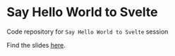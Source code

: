 # Say Hello World to Svelte

Code repository for `Say Hello World to Svelte` session

Find the slides [here](https://docs.google.com/presentation/d/1Ej5nEt4WyVhCQWzmVVQqvNZuc25Z1jBPRBzSfE8cDSk/edit?usp=sharing).
